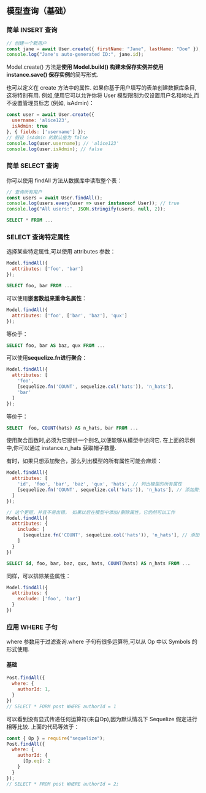 ## 模型查询（基础）

### 简单 INSERT 查询

```js
// 创建一个新用户
const jane = await User.create({ firstName: "Jane", lastName: "Doe" });
console.log("Jane's auto-generated ID:", jane.id);
```

Model.create() 方法是**使用 Model.build() 构建未保存实例并使用 instance.save() 保存实例**的简写形式.


也可以定义在 create 方法中的属性. 如果你基于用户填写的表单创建数据库条目,这将特别有用. 例如,使用它可以允许你将 User 模型限制为仅设置用户名和地址,而不设置管理员标志 (例如, isAdmin)：

```js
const user = await User.create({
  username: 'alice123',
  isAdmin: true
}, { fields: ['username'] });
// 假设 isAdmin 的默认值为 false
console.log(user.username); // 'alice123'
console.log(user.isAdmin); // false
```

### 简单 SELECT 查询

你可以使用 findAll 方法从数据库中读取整个表：

```js
// 查询所有用户
const users = await User.findAll();
console.log(users.every(user => user instanceof User)); // true
console.log("All users:", JSON.stringify(users, null, 2));
```

```SQL
SELECT * FROM ...
```

### SELECT 查询特定属性

选择某些特定属性,可以使用 attributes 参数：

```js
Model.findAll({
  attributes: ['foo', 'bar']
});
```
```SQL
SELECT foo, bar FROM ...
```

可以使用**嵌套数组来重命名属性**：

```js
Model.findAll({
  attributes: ['foo', ['bar', 'baz'], 'qux']
});
```
等价于：
```SQL
SELECT foo, bar AS baz, qux FROM ...
```

可以使用**sequelize.fn进行聚合**：

```js
Model.findAll({
  attributes: [
    'foo',
    [sequelize.fn('COUNT', sequelize.col('hats')), 'n_hats'],
    'bar'
  ]
});
```
等价于：
```SQL
SELECT  foo, COUNT(hats) AS n_hats, bar FROM ...
```

使用聚合函数时,必须为它提供一个别名,以便能够从模型中访问它. 在上面的示例中,你可以通过 instance.n_hats 获取帽子数量.

有时，如果只想添加聚合，那么列出模型的所有属性可能会麻烦：

```js
Model.findAll({
  attributes: [
    'id', 'foo', 'bar', 'baz', 'qux', 'hats', // 列出模型的所有属性
    [sequelize.fn('COUNT', sequelize.col('hats')), 'n_hats'], // 添加聚合函数
  ]
});

// 这个更短，并且不易出错， 如果以后在模型中添加/删除属性，它仍然可以工作
Model.findAll({
  attributes: {
    include: [
      [sequelize.fn('COUNT', sequelize.col('hats')), 'n_hats'], // 添加聚合函数
    ]
  }
})
```
```SQL
SELECT id, foo, bar, baz, qux, hats, COUNT(hats) AS n_hats FROM ...
```

同样，可以排除某些属性：

```js
Model.findAll({
  attributes: {
    exclude: ['foo', 'bar']
  }
})
```
### 应用 WHERE 子句

where 参数用于过滤查询.where 子句有很多运算符,可以从 Op 中以 Symbols 的形式使用.

#### 基础

```js
Post.findAll({
  where: {
    authorId: 1,
  }
})
// SELECT * FORM post WHERE authorId = 1
```

可以看到没有显式传递任何运算符(来自Op),因为默认情况下 Sequelize 假定进行相等比较. 上面的代码等效于：

```js
const { Op } = require("sequelize");
Post.findAll({
  where: {
    authorId: {
      [Op.eq]: 2
    }
  }
});
// SELECT * FROM post WHERE authorId = 2;
```
